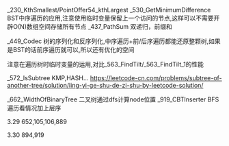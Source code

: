 _230_KthSmallest/PointOffer54_kthLargest
_530_GetMinimumDifference BST中序遍历的应用,注意使用临时变量保留上一个访问的节点,这样可以不需要开辟O(N)数组空间存储所有节点
_437_PathSum 双递归，前缀和

_449_Codec 树的序列化和反序列化,中序遍历+前/后序遍历都能还原整颗树,如果是BST的话前序遍历就可以,所以还有优化的空间

注意在遍历树时临时变量的运用,对比_563_FindTilt/_563_FindTilt_1的性能

_572_IsSubtree KMP,HASH...
https://leetcode-cn.com/problems/subtree-of-another-tree/solution/ling-yi-ge-shu-de-zi-shu-by-leetcode-solution/

_662_WidthOfBinaryTree 二叉树通过dfs计算node位置
_919_CBTInserter BFS遍历看情况加上层序

3.29
652,105,106,889

3.30
894,919